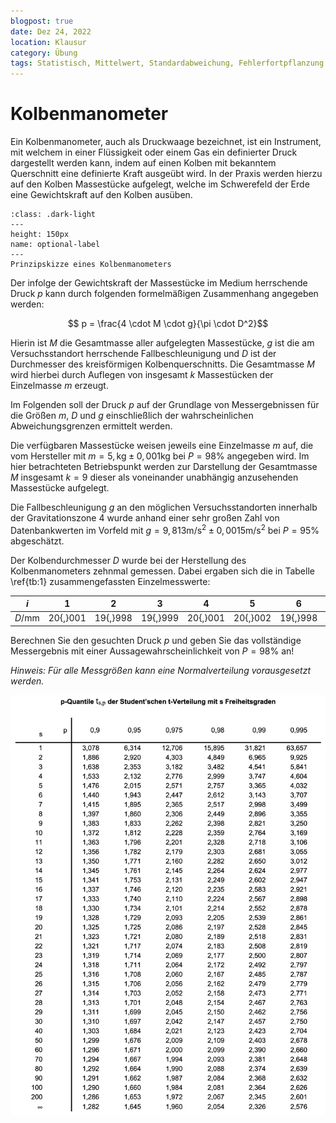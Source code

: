 ```yaml
---
blogpost: true
date: Dez 24, 2022
location: Klausur
category: Übung
tags: Statistisch, Mittelwert, Standardabweichung, Fehlerfortpflanzung
---
```


# Kolbenmanometer

Ein Kolbenmanometer, auch als Druckwaage bezeichnet, ist ein Instrument, mit welchem in einer Flüssigkeit oder einem Gas ein definierter Druck dargestellt werden kann, indem auf einen Kolben mit bekanntem Querschnitt eine definierte Kraft ausgeübt wird. In der Praxis werden hierzu auf den Kolben Massestücke aufgelegt, welche im Schwerefeld der Erde eine Gewichtskraft auf den Kolben ausüben. 

```{figure} pictures/kolbenmanometer.png
:class: .dark-light
---
height: 150px
name: optional-label
---
Prinzipskizze eines Kolbenmanometers

```

Der infolge der Gewichtskraft der Massestücke im Medium herrschende Druck $p$ kann durch folgenden formelmäßigen Zusammenhang angegeben werden:

$$ p = \frac{4 \cdot M \cdot g}{\pi \cdot D^2}$$

Hierin ist $M$ die Gesamtmasse aller aufgelegten Massestücke, $g$ ist die am Versuchsstandort herrschende Fallbeschleunigung und $D$ ist der Durchmesser des kreisförmigen Kolbenquerschnitts. Die Gesamtmasse $M$ wird hierbei durch Auflegen von insgesamt $k$ Massestücken der Einzelmasse $m$ erzeugt.

Im Folgenden soll der Druck $p$ auf der Grundlage von Messergebnissen für die Größen $m{,}$ $D$ und $g$ einschließlich der wahrscheinlichen Abweichungsgrenzen ermittelt werden.

Die verfügbaren Massestücke weisen jeweils eine Einzelmasse $m$ auf, die vom Hersteller mit $m = 5{,}\mathrm{kg} \pm 0{,}001\mathrm{kg}$ bei $P = 98\%$ angegeben wird. Im hier betrachteten Betriebspunkt werden zur Darstellung der Gesamtmasse $M$ insgesamt $k = 9$ dieser als voneinander unabhängig anzusehenden Massestücke aufgelegt.

Die Fallbeschleunigung $g$ an den möglichen Versuchsstandorten innerhalb der Gravitationszone 4 wurde anhand einer sehr großen Zahl von Datenbankwerten im Vorfeld mit $g = 9{,}813\mathrm{m/s^2} \pm 0{,}0015\mathrm{m/s^2}$ bei $P = 95\%$ abgeschätzt.

Der Kolbendurchmesser $D$ wurde bei der Herstellung des Kolbenmanometers zehnmal gemessen. Dabei ergaben sich die in Tabelle \ref{tb:1} zusammengefassten Einzelmesswerte:

| $i$ |  1     |  2     |  3     |  4     |  5     |  6     |  7     |  8     |  9     |  10    |
|-----|--------|--------|--------|--------|--------|--------|--------|--------|--------|--------|
| $D /\mathrm{mm}$ | 20{,}001 | 19{,}998 | 19{,}999 | 20{,}001 | 20{,}002 | 19{,}998 | 20{,}002 | 19{,}998 | 19{,}997 | 20{,}003 |

Berechnen Sie den gesuchten Druck $p$ und geben Sie das vollständige Messergebnis mit einer Aussagewahrscheinlichkeit von $P = 98\%$ an!

*Hinweis: Für alle Messgrößen kann eine Normalverteilung vorausgesetzt werden.*


![png](pictures/p-quantile.png)


